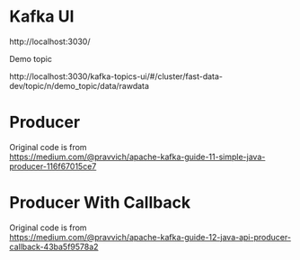 # Kafka UI  
http://localhost:3030/  

Demo topic  

http://localhost:3030/kafka-topics-ui/#/cluster/fast-data-dev/topic/n/demo_topic/data/rawdata

# Producer
Original code is from  
https://medium.com/@pravvich/apache-kafka-guide-11-simple-java-producer-116f67015ce7

# Producer With Callback
Original code is from  
https://medium.com/@pravvich/apache-kafka-guide-12-java-api-producer-callback-43ba5f9578a2